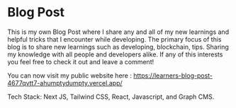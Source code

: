 # Blog Post

This is my own Blog Post where I share any and all of my new learnings and helpful tricks that I encounter while developing. The primary focus of this blog is to share new learnings such as developing, blockchain, tips. Sharing my knowledge with all people and developers alike. If any of this interests you feel free to check it out and leave a comment!

You can now visit my public website here : https://learners-blog-post-4677qvtt7-ahumptydumpty.vercel.app/

Tech Stack: Next JS, Tailwind CSS, React, Javascript, and Graph CMS.

